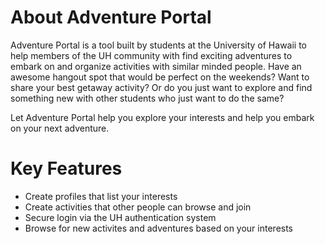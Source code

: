# About Adventure Portal

Adventure Portal is a tool built by students at the University of Hawaii to help members of the UH community with find exciting adventures to embark on and organize activities with similar minded people. Have an awesome hangout spot that would be perfect on the weekends? Want to share your best getaway activity? Or do you just want to explore and find something new with other students who just want to do the same?

Let Adventure Portal help you explore your interests and help you embark on your next adventure. 

# Key Features
* Create profiles that list your interests
* Create activities that other people can browse and join
* Secure login via the UH authentication system
* Browse for new activites and adventures based on your interests
